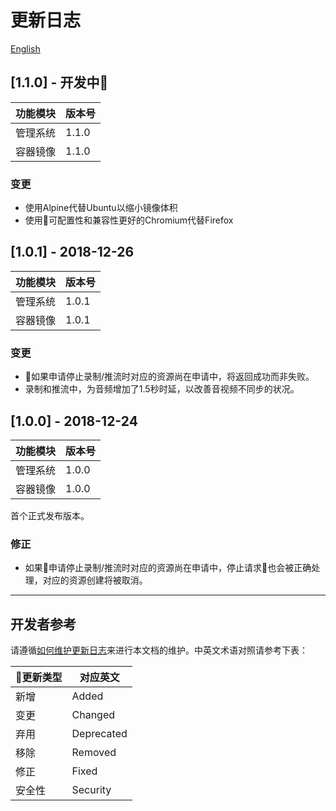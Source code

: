 # 更新日志

[English](/CHANGELOG.md)

## [1.1.0] - 开发中

| 功能模块 | 版本号 |
| -------- | ------ |
| 管理系统 | 1.1.0 |
| 容器镜像 | 1.1.0  |

### 变更

- 使用Alpine代替Ubuntu以缩小镜像体积
- 使用可配置性和兼容性更好的Chromium代替Firefox

## [1.0.1] - 2018-12-26

| 功能模块 | 版本号 |
| -------- | ------ |
| 管理系统 | 1.0.1  |
| 容器镜像 | 1.0.1  |

### 变更

- 如果申请停止录制/推流时对应的资源尚在申请中，将返回成功而非失败。
- 录制和推流中，为音频增加了1.5秒时延，以改善音视频不同步的状况。

## [1.0.0] - 2018-12-24

| 功能模块 | 版本号 |
| -------- | ------ |
| 管理系统 | 1.0.0  |
| 容器镜像 | 1.0.0  |

首个正式发布版本。

### 修正

- 如果申请停止录制/推流时对应的资源尚在申请中，停止请求也会被正确处理，对应的资源创建将被取消。

---

## 开发者参考

请遵循[如何维护更新日志](https://keepachangelog.com/zh-CN/1.0.0/)来进行本文档的维护。中英文术语对照请参考下表：

|更新类型|对应英文|
|-|-|
|新增|Added|
|变更|Changed|
|弃用|Deprecated|
|移除|Removed|
|修正|Fixed|
|安全性|Security|